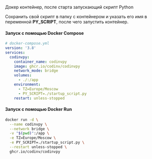 Докер контейнер, после старта запускающий скрипт Python

Сохранить свой скрипт в папку с контейнером и указать его имя в переменной **PY_SCRIPT**, после чего запустить контейнер.

#### Запуск с помощью Docker Compose
```yml
# docker-compose.yml
version: '3.8'
services:
  codinvpy:
    container_name: codinvpy
    image: ghcr.io/codinv/codinvpy
    network_mode: bridge
    volumes:
      - ./:/app
    environment:
      - TZ=Europe/Moscow
      - PY_SCRIPT=./startup_script.py
    restart: unless-stopped
```

#### Запуск с помощью Docker Run
```bash
docker run -d \
  --name codinvpy \
  --network bridge \
  -v "$(pwd)":/app \
  -e TZ=Europe/Moscow \
  -e PY_SCRIPT=./startup_script.py \
  --restart unless-stopped \
  ghcr.io/codinv/codinvpy
```
